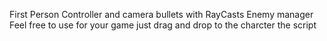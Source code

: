 First Person Controller and camera 
bullets with RayCasts
Enemy manager 
Feel free to use for your game 
just drag and drop to the charcter the script
